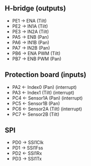 ## H-bridge (outputs)
- PE1 -> ENA (Tilt)
- PE2 -> IN1A (Tilt)
- PE3 -> IN2A (Tilt)
- PA5 -> ENB (Pan)
- PA6 -> IN1B (Pan)
- PA7 -> IN2B (Pan)
- PB6 -> ENA PWM (Tilt) 
- PB7 -> ENB PWM (Pan) 
## Protection board (inputs)
- PA2 <- Index0 (Pan) (interrupt)
- PA3 <- Index1 (Tilt) (interrupt)
- PC4 <- Sensor1A (Pan) (interrupt)
- PC5 <- Sensor1B (Pan)
- PC6 <- Sensor2A (Tilt) (interrupt)
- PC7 <- Sensor2B (Tilt)
## SPI 
- PD0 -> SSI1Clk
- PD1 -> SSI1Fss
- PD2 <- SSI1Rx
- PD3 -> SSI1Tx
